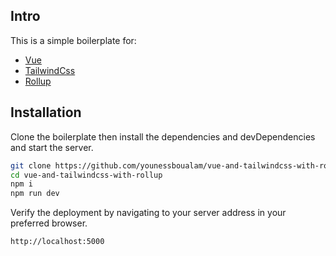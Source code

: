 ## Intro
This is a simple boilerplate for:
- [Vue](https://v3.vuejs.org)
- [TailwindCss](https://tailwindcss.com)
- [Rollup](https://rollupjs.org/guide/en)

## Installation
Clone the boilerplate then install the dependencies and devDependencies and start the server.

```sh
git clone https://github.com/younessboualam/vue-and-tailwindcss-with-rollup.git
cd vue-and-tailwindcss-with-rollup
npm i
npm run dev
```
Verify the deployment by navigating to your server address in
your preferred browser.

```sh
http://localhost:5000
```